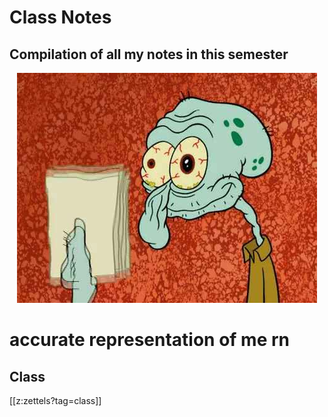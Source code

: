 # Class Notes

## Compilation of all my notes in this semester

<p align="center">
  <img src="./static/me-now.jpg">
<h1 allign="center">accurate representation of me rn</h1>
</p>

## Class

[[z:zettels?tag=class]]
